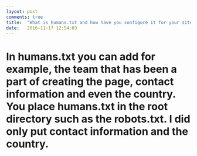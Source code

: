 ```yaml
---
layout: post
comments: true
title:  "What is humans.txt and how have you configure it for your site?"
date:   2016-11-17 12:54:03
---
```






<div class="padded-multiline">
<artical>
  <h1>
    <strong>
     <p>In humans.txt you can add for example, the team that has been a part of creating the page, contact information and even the country.
      You place humans.txt in the root directory such as the robots.txt. I did only put contact information and the country.</p>
     
     
</h1>
